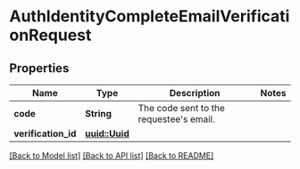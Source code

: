 # AuthIdentityCompleteEmailVerificationRequest

## Properties

Name | Type | Description | Notes
------------ | ------------- | ------------- | -------------
**code** | **String** | The code sent to the requestee's email. | 
**verification_id** | [**uuid::Uuid**](uuid::Uuid.md) |  | 

[[Back to Model list]](../README.md#documentation-for-models) [[Back to API list]](../README.md#documentation-for-api-endpoints) [[Back to README]](../README.md)


